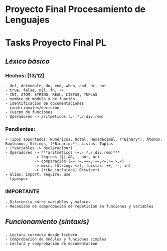 # Proyecto Final Procesamiento de Lenguajes



# Tasks Proyecto Final PL
  
## *Léxico básico*
  ### Hechos:   [13/12]
    - def, defmodule, do, end, when, and, or, not
    - true, false, nil, fn, ->
    - INT, ATOM, STRING, REAL, LISTAS, TUPLAS
    - nombre de módulo y de función
    - identificación de documentaciones
    - condicionales/decisión
    - Cuerpo de funciones
    - Operadores -> aritméticos (,-,*,/,div,rem)
  ### Pendientes:
    - Tipos soportados: Numéricos, Octal, Hexadecimal, (*Binary*), Átomos, Booleanos, Strings, (*Binarios*), Listas, Tuplas
    - (*Variables -> declaración*)
    - Operadores -> ***aritméticos (+,-,*,/,div,rem)***
                 -> lógicos (||,&&,!, not, or)
                 -> comparación (==,!=,===,!==,<=,>=,>,<)
                 -> misc. (String: <>), (Listas: ++, --, in)
                 -> (*(No incluidos) Bitwise*)
    - alias, import, require, use
    - typespec

  ### **IMPORTANTE**
    - Diferencia entre variables y valores
    - Mecanismo de comprobación de repetición en funciones y variables

## *Funcionamiento (sintaxis)*
  ### 
    - Lectura correcta desde fichero
    - Comprobación de módulos y funciones simples
    - Lectura y comprobación de documentación